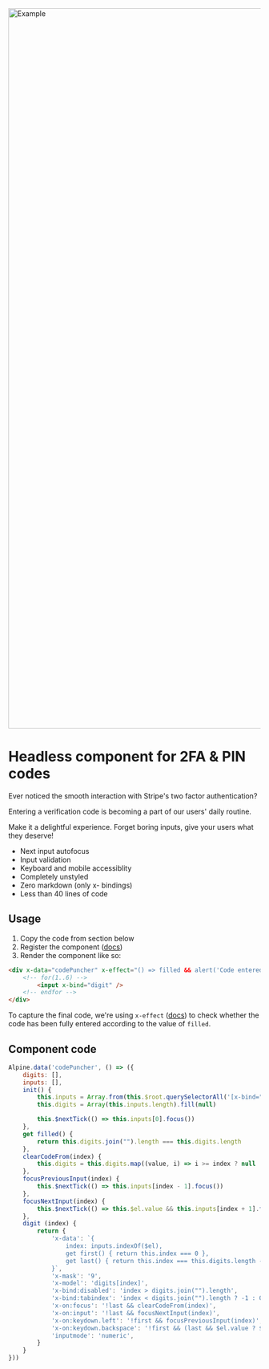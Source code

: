 <img width="1436" alt="Example" src="https://github.com/ganyicz/alpinejs-codepuncher/assets/3823354/5d73eb3d-45fb-4249-83de-7c2baca276eb">

# Headless component for 2FA & PIN codes 
Ever noticed the smooth interaction with Stripe's two factor authentication?

Entering a verification code is becoming a part of our users' daily routine.

Make it a delightful experience. Forget boring inputs, give your users what they deserve!

* Next input autofocus
* Input validation
* Keyboard and mobile accessiblity
* Completely unstyled
* Zero markdown (only x- bindings)
* Less than 40 lines of code

## Usage

1. Copy the code from section below
2. Register the component ([docs](https://alpinejs.dev/globals/alpine-data))
3. Render the component like so:

```html
<div x-data="codePuncher" x-effect="() => filled && alert('Code entered')">
    <!-- for(1..6) -->
        <input x-bind="digit" />
    <!-- endfor -->
</div>
```

To capture the final code, we're using `x-effect` ([docs](https://alpinejs.dev/directives/effect)) to check whether the code has been fully entered according to the value of `filled`.

## Component code

```javascript
Alpine.data('codePuncher', () => ({
    digits: [],
    inputs: [],
    init() {
        this.inputs = Array.from(this.$root.querySelectorAll('[x-bind="digit"]'));
        this.digits = Array(this.inputs.length).fill(null)

        this.$nextTick(() => this.inputs[0].focus())
    },
    get filled() {
        return this.digits.join("").length === this.digits.length
    },
    clearCodeFrom(index) {
        this.digits = this.digits.map((value, i) => i >= index ? null : value)
    },
    focusPreviousInput(index) {
        this.$nextTick(() => this.inputs[index - 1].focus())
    },
    focusNextInput(index) {
        this.$nextTick(() => this.$el.value && this.inputs[index + 1].focus())
    },
    digit (index) {
        return {
            'x-data': `{
                index: inputs.indexOf($el),
                get first() { return this.index === 0 },
                get last() { return this.index === this.digits.length - 1 },
            }`,
            'x-mask': '9',
            'x-model': 'digits[index]',
            'x-bind:disabled': 'index > digits.join("").length',
            'x-bind:tabindex': 'index < digits.join("").length ? -1 : 0',
            'x-on:focus': '!last && clearCodeFrom(index)',
            'x-on:input': '!last && focusNextInput(index)',
            'x-on:keydown.left': '!first && focusPreviousInput(index)',
            'x-on:keydown.backspace': '!first && (last && $el.value ? $el.value = null : focusPreviousInput(index))',
            'inputmode': 'numeric',
        }
    }
}))
```
